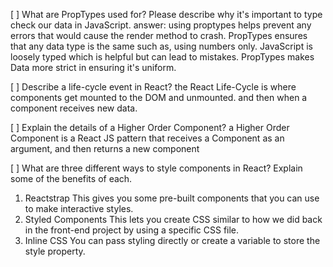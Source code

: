 [ ] What are PropTypes used for? Please describe why it's important to type check our data in JavaScript. 
answer: using proptypes helps prevent any errors that would cause the render method to crash. PropTypes ensures that any data type is the same such as, using numbers only. JavaScript is loosely typed which is helpful but can lead to mistakes. PropTypes makes Data more strict in ensuring it's uniform.

[ ] Describe a life-cycle event in React? 
the React Life-Cycle is where components get mounted to the DOM and unmounted. and then when a component receives new data.

[ ] Explain the details of a Higher Order Component? 
a Higher Order Component is a React JS pattern that receives a Component as an argument, and then returns a new component

[ ] What are three different ways to style components in React? Explain some of the benefits of each.
1) Reactstrap
    This gives you some pre-built components that you can use to make interactive styles.
2) Styled Components
    This lets you create CSS similar to how we did back in the front-end project by using a specific CSS file.
3) Inline CSS
    You can pass styling directly or create a variable to store the style property.
